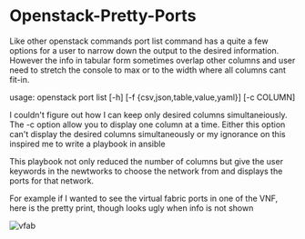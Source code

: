 # Openstack-Pretty-Ports

Like other openstack commands port list command has a quite a few options for a user to narrow down the output to the desired information. However the info in tabular form sometimes overlap other columns and user need to stretch the console to max or to the width where all columns cant fit-in. 

usage: openstack port list [-h] [-f {csv,json,table,value,yaml}] [-c COLUMN]

I couldn't figure out how I can keep only desired columns simultaneiously. The -c option allow you to display one column at a time. Either this option can't display the desired columns simultaneously or my ignorance on this inspired me to write a playbook in ansible

This playbook not only reduced the number of columns but give the user keywords in the newtworks to choose the network from and displays the ports for that network.

For example if I wanted to see the virtual fabric ports in one of the VNF, here is the pretty print, though looks ugly when info is not shown

![vfab](https://user-images.githubusercontent.com/47313728/102305703-87320f00-3f15-11eb-88be-3282f3290515.png)
